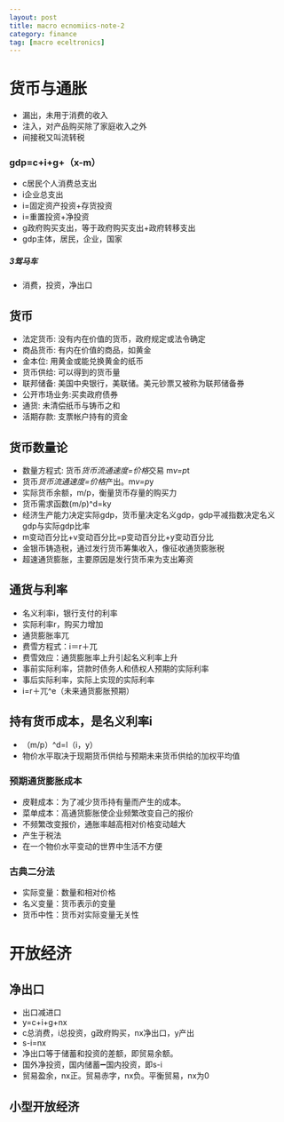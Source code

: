 ```yaml
---
layout: post
title: macro ecnomiics-note-2
category: finance
tag: [macro eceltronics]
---
```


# 货币与通胀
* 漏出，未用于消费的收入
* 注入，对产品购买除了家庭收入之外
* 间接税又叫流转税

### gdp=c+i+g+（x-m）
* c居民个人消费总支出
* i企业总支出
* i=固定资产投资+存货投资
* i=重置投资+净投资
* g政府购买支出，等于政府购买支出+政府转移支出
* gdp主体，居民，企业，国家


##### 3驾马车
* 消费，投资，净出口

## 货币
* 法定货币: 没有内在价值的货币，政府规定或法令确定
* 商品货币: 有内在价值的商品，如黄金
* 金本位: 用黄金或能兑换黄金的纸币
* 货币供给: 可以得到的货币量
* 联邦储备: 美国中央银行，美联储。美元钞票又被称为联邦储备券
* 公开市场业务:买卖政府债券
* 通货: 未清偿纸币与铸币之和
* 活期存款: 支票帐户持有的资金

## 货币数量论

* 数量方程式: 货币*货币流通速度=价格*交易
 m*v=p*t
* 货币*货币流通速度=价格*产出。m*v=p*y
* 实际货币余额，m/p，衡量货币存量的购买力
* 货币需求函数(m/p)^d=ky
* 经济生产能力决定实际gdp，货币量决定名义gdp，gdp平减指数决定名义gdp与实际gdp比率
* m变动百分比+v变动百分比=p变动百分比+y变动百分比
* 金银币铸造税，通过发行货币筹集收入，像征收通货膨胀税
* 超速通货膨胀，主要原因是发行货币来为支出筹资

## 通货与利率

* 名义利率i，银行支付的利率
* 实际利率r，购买力增加
* 通货膨胀率兀
* 费雪方程式：i＝r＋兀
* 费雪效应：通货膨胀率上升引起名义利率上升
* 事前实际利率，贷款时债务人和债权人预期的实际利率
* 事后实际利率，实际上实现的实际利率
* i=r＋兀^e（未来通货膨胀预期）

## 持有货币成本，是名义利率i
* （m/p）^d=l（i，y）
* 物价水平取决于现期货币供给与预期未来货币供给的加权平均值

### 预期通货膨胀成本
* 皮鞋成本：为了减少货币持有量而产生的成本。
* 菜单成本：高通货膨胀使企业频繁改变自己的报价
* 不频繁改变报价，通胀率越高相对价格变动越大
* 产生于税法
* 在一个物价水平变动的世界中生活不方便

### 古典二分法
* 实际变量：数量和相对价格
* 名义变量：货币表示的变量
* 货币中性：货币对实际变量无关性

# 开放经济

## 净出口
* 出口减进口
* y=c+i+g+nx
* c总消费，i总投资，g政府购买，nx净出口，y产出
* s-i=nx
* 净出口等于储蓄和投资的差额，即贸易余额。
* 国外净投资，国内储蓄➖国内投资，即s-i
* 贸易盈余，nx正。贸易赤字，nx负。平衡贸易，nx为0

## 小型开放经济


